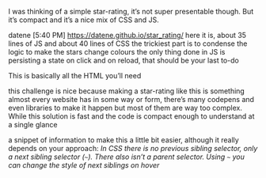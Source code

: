 I was thinking of a simple star-rating, it’s not super presentable though. But it’s compact and it’s a nice mix of CSS and JS.

datene [5:40 PM]
https://datene.github.io/star_rating/ here it is, about 35 lines of JS and about 40 lines of CSS
the trickiest part is to condense the logic to make the stars change colours
the only thing done in JS is persisting a state on click and on reload, that should be your last to-do

This is basically all the HTML you’ll need

this challenge is nice because making a star-rating like this is something almost every website has in some way or form, there’s many codepens and even libraries to make it happen but most of them are way too complex. While this solution is fast and the code is compact enough to understand at a single glance

a snippet of information to make this a little bit easier, although it really depends on your approach:
*In CSS there is no previous sibling selector, only a next sibling selector (`~`). There also isn’t a parent selector. Using `~` you can change the style of next siblings on hover*
